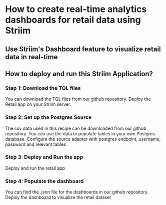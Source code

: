 # How to create real-time analytics dashboards for retail data using Striim
## Use Striim's Dashboard feature to visualize retail data in real-time


## How to deploy and run this Striim Application? </br>

### Step 1: Download the TQL files

You can download the TQL files from our github repository. Deploy the Retail app on your Striim server.

### Step 2: Set up the Postgres Source

The csv data used in this recipe can be downloaded from our github repository. You can use the data to populate tables in your own Postgres database. Configure the source adapter with postgres endpoint, username, password and relevant tables

### Step 3: Deploy and Run the app

Deploy and run the retail app

### Step 4: Populate the dashboard

You can find the .json file for the dashboards in our github repository. Deploy the dashboard to visualize the retail dataset  


